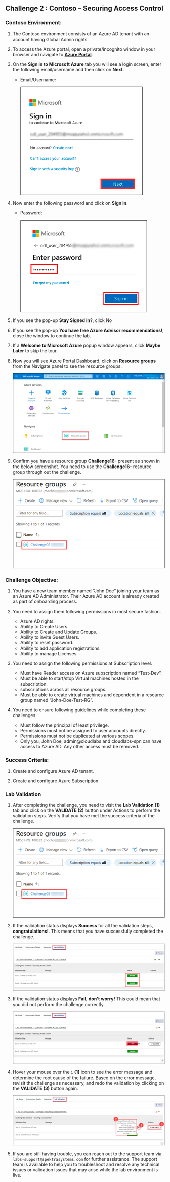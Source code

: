 ## Challenge 2 : Contoso – Securing Access Control

### **Contoso Environment:** 

1. The Contoso environment consists of an Azure AD tenant with an account having Global Admin rights. 

1. To access the Azure portal, open a private/incognito window in your browser and navigate to **[Azure Portal](https://portal.azure.com)**.

1. On the **Sign in to Microsoft Azure** tab you will see a login screen, enter the following email/username and then click on **Next**. 
   * Email/Username: <inject key="AzureAdUserEmail"></inject>
   
     ![](media/image7.png "Enter Email")
     
1. Now enter the following password and click on **Sign in**.
   * Password: <inject key="AzureAdUserPassword"></inject>
   
     ![](media/image8.png "Enter Password")
     
1. If you see the pop-up **Stay Signed in?**, click No

1. If you see the pop-up **You have free Azure Advisor recommendations!**, close the window to continue the lab.

1. If a **Welcome to Microsoft Azure** popup window appears, click **Maybe Later** to skip the tour.

1. Now you will see Azure Portal Dashboard, click on **Resource groups** from the Navigate panel to see the resource groups.

    ![](media/select-rg.png "Resource groups")
   
1. Confirm you have a resource group **Challenge16-<inject key="DeploymentID" enableCopy="false"/>** present as shown in the below screenshot. You need to use the **Challenge16-<inject key="DeploymentID" enableCopy="false"/>** resource group through out the challenge.

    ![](media/challenge02_V01.png "Resource groups")

### **Challenge Objective:**

1. You have a new team member named “John Doe” joining your team as an Azure AD Administrator. Their Azure AD account is already created as part of onboarding process. 
  
2. You need to assign them following permissions in most secure fashion.   
   
   - Azure AD rights.
   - Ability to Create Users.
   - Ability to Create and Update Groups.
   - Ability to invite Guest Users.
   - Ability to reset password.
   - Ability to add application registrations.
   - Ability to manage Licenses.
   
3. You need to assign the following permissions at Subscription level.

   - Must have Reader access on Azure subscription named “Test-Dev”.
   - Must be able to start/stop Virtual machines hosted in the subscription.
   - subscriptions across all resource groups.
   - Must be able to create virtual machines and dependent in a resource group named “John-Doe-Test-RG”.

4. You need to ensure following guidelines while completing these 
challenges. 

   - Must follow the principal of least privilege. 
   - Permissions must not be assigned to user accounts directly.
   - Permissions must not be duplicated at various scopes. 
   - Only you, John Doe, admin@cloudlabs and cloudlabs-spn can have access to Azure AD. Any other access must be removed. 

### Success Criteria:

1. Create and configure Azure AD tenant.

1. Create and configure Azure Subscription.

### Lab Validation

1. After completing the challenge, you need to visit the **Lab Validation (1)** tab and click on the **VALIDATE (2)** button under Actions to perform the validation steps. Verify that you have met the success criteria of the challenge. 

    ![](media/challenge02_V01.png "Validation")

1. If the validation status displays **Success** for all the validation steps, **congratulations!**. This means that you have successfully completed the challenge. 

     ![](media/challenge02_V03.png "Validation")
     
1. If the validation status displays **Fail**, **don't worry!** This could mean that you did not perform the challenge correctly.

     ![](media/challenge02_V04.png "Validation")

1. Hover your mouse over the `i` **(1)** icon to see the error message and determine the root cause of the failure. Based on the error message, revisit the challenge as necessary, and redo the validation by clicking on the **VALIDATE (3)** button again.
      
     ![](media/challenge02_V05.png "Validation") 

1. If you are still having trouble, you can reach out to the support team via `labs-support@spektrasystems.com` for further assistance. The support team is available to help you to troubleshoot and resolve any technical issues or validation issues that may arise while the lab environment is live.


       
